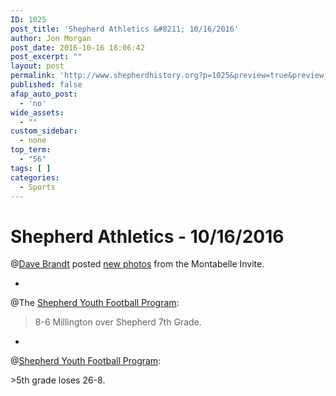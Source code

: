 ```yaml
---
ID: 1025
post_title: 'Shepherd Athletics &#8211; 10/16/2016'
author: Jon Morgan
post_date: 2016-10-16 18:06:42
post_excerpt: ""
layout: post
permalink: 'http://www.shepherdhistory.org?p=1025&preview=true&preview_id=1025'
published: false
afap_auto_post:
  - 'no'
wide_assets:
  - ""
custom_sidebar:
  - none
top_term:
  - "56"
tags: [ ]
categories:
  - Sports
---
```

# Shepherd Athletics - 10/16/2016

@[Dave Brandt](http://www.shepherdhistory.org/business-directory/name/dave-brandt/) posted [new photos](https://www.facebook.com/media/set/?set=a.10157558604055514.1073742023.760045513&amp;type=3) from the Montabelle Invite.

-

@The [Shepherd Youth Football Program](http://www.shepherdhistory.org/business-directory/name/shepherd-youth-football-program/):

> 8-6 Millington over Shepherd 7th Grade.

-

@[Shepherd Youth Football Program](http://www.shepherdhistory.org/business-directory/name/shepherd-youth-football-program/):

&gt;5th grade loses 26-8.